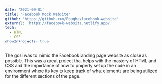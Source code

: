 ```yaml
---
date: '2021-09-01'
title: 'Facebook Mock Website'
github: 'https://github.com/Poughe/facebook-website'
external: 'https://facebook-website.netlify.app/'
tech:
  - HTML
  - CSS
showInProjects: true
---
```


The goal was to mimic the Facebook landing page website as close as possible. This was a great project that helps with the mastery of HTML and CSS and the importance of how to properly set up the code in an environment where its key to keep track of what elements are being utilized for the different sections of the page.
